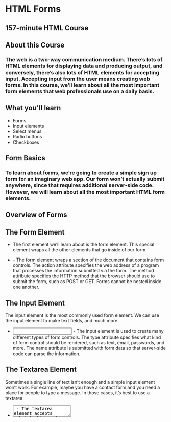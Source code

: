 # HTML Forms
## 157-minute HTML Course

## About this Course

### The web is a two-way communication medium. There’s lots of HTML elements for displaying data and producing output, and conversely, there’s also lots of HTML elements for accepting input. Accepting input from the user means creating web forms. In this course, we’ll learn about all the most important form elements that web professionals use on a daily basis.

## What you'll learn

* Forms
* Input elements
* Select menus
* Radio buttons
* Checkboxes

## Form Basics

### To learn about forms, we’re going to create a simple sign up form for an imaginary web app. Our form won’t actually submit anywhere, since that requires additional server-side code. However, we will learn about all the most important HTML form elements.

## Overview of Forms

## The Form Element

* The first element we’ll learn about is the form element. This special element wraps all the other elements that go inside of our form.

* <form> - The form element wraps a section of the document that contains form controls. The action attribute specifies the web address of a program that processes the information submitted via the form. The method attribute specifies the HTTP method that the browser should use to submit the form, such as POST or GET. Forms cannot be nested inside one another.

## The Input Element

The input element is the most commonly used form element. We can use the input element to make text fields, and much more.

* <input> - The input element is used to create many different types of form controls. The type attribute specifies what kind of form control should be rendered, such as text, email, passwords, and more. The name attribute is submitted with form data so that server-side code can parse the information.

## The Textarea Element

Sometimes a single line of text isn’t enough and a simple input element won’t work. For example, maybe you have a contact form and you need a place for people to type a message. In those cases, it’s best to use a textarea.

* <textarea> - The textarea element accepts multiple lines of text from the user. Most browsers will render the textarea element with a widget to allow for resizing the editing area.


## The Button Element

A form is not complete without a submit button. Once a user has finished filling out a form, they should be able to click a button that sends their data to the web server.

* <button> - Just as the name implies, the button element will render a clickable button. The type attribute specifies whether the button should submit the form data, reset the form, or have no default behavior for use with JavaScript

### Extra Credit

Did you know that the input element has over 30 attributes? The type attribute alone has over 20 values. Try reading the documentation for the <input> element and test some of the other input types.

## Organizing Forms

A form can be created with just a form element and some controls, but it's helpful to the user if the form is organized with labels and fieldset elements.

## The Label Element

Right now, it’s impossible for the user to tell what kind of information they should type into each form field. We can label form controls using the label element.

* <label> - The label element helps to organize forms by assigning some helpful text to a form control. This text helps the user to understand what kind of data they should add to each form field.

Fieldsets and Legends

Sometimes, certain form controls belong together in a logical grouping. Form controls can be grouped together using fieldsets and then labeled using a legend.

* <fieldset> - The fieldset element wraps multiple form elements into common groups. This can help organize a form and make it easier to understand for users.

* <legend> - The legend element is similar to the label element, but instead of labeling a form control, it labels a fieldset. Adding a legend to a fieldset can provide some helpful context for users that are filling out a form.

## Extra Credit

Styling form elements can be slightly more difficult than other types of HTML elements. Try removing some of the default CSS in this project and practice adding your own style to the <label> element, the
<fieldset> element, and the <legend> element.

## Choosing Options

Sometimes when creating a form, it's better for the user to choose from predefined options rather than typing in text. This can be accomplished with select menus, radio buttons, and checkboxes.

## Select Menus

A text input isn't ideal for every situation. The select element can be used in cases where the user should pick from a set of predefined options.

HTML Elements

* <select> - The select element renders a drop-down menu that contains selectable options. This type of form control is ideal for scenarios where the user must choose one option from a preset list of 5 or more choices.
* <option> - The option element represents one of the choices that a user can choose in a select menu. It should always be nested inside of a select element.
* <optgroup> - The optgroup element wraps one or more option elements and helps to create logical groups. The label attribute specifies the text that the optgroup should display above the nested options.
Resources

MDN <select> Documentation
MDN <option> Documentation
MDN <optgroup> Documentation

## Radio Buttons

If the user only needs to choose from 5 or fewer options, then it's better to use radio buttons instead of a select menu.

Remember that in order to group radio buttons together, they must all share the same value for the name attribute.

Resources:

MDN <input> Documentation
https://developer.mozilla.org/en-US/docs/Web/HTML/Element/input

## Checkboxes

Sometimes there might be a group of predefined options where the user can select multiple items. That’s where checkboxes are a better choice than radio buttons or select menus.


## Going Further

We have learned about lots of HTML form elements, but what if you want to learn more? Here’s a few challenges for you.

HTML Forms Review

If you'd like to learn more, be sure to check out the Mozilla Developer Network guide for HTML forms and browse their documentation.
https://developer.mozilla.org/en-US/docs/Learn/HTML/Forms

10 questions
Extra Credit

Check the notes and read
the documentation for HTML forms
. We’ve covered the essentials, but this is a very in-depth topic.
Try adding your own CSS to make this form look the way you want it to look. It's good to practice, because styling form elements can be a little bit more challenging than other HTML elements.
Try to make this form submit somewhere by learning a server-side language such as Ruby, PHP, or Python.
